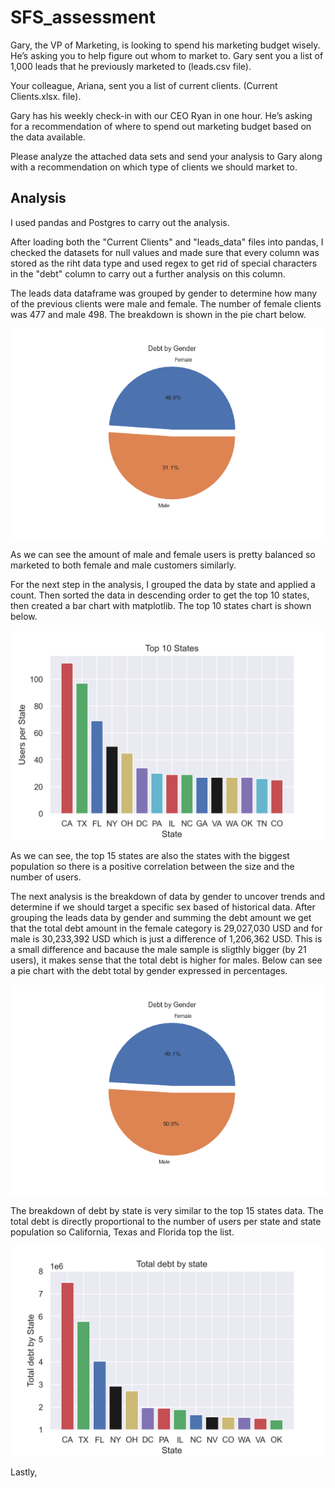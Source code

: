 # SFS_assessment

Gary, the VP of Marketing, is looking to spend his marketing budget wisely. He’s asking you to help figure out whom to market to. Gary sent you a list of 1,000 leads that he previously marketed to (leads.csv file).

Your colleague, Ariana, sent you a list of current clients. (Current Clients.xlsx. file).

Gary has his weekly check-in with our CEO Ryan in one hour. He’s asking for a recommendation of where to spend out marketing budget based on the data available.

Please analyze the attached data sets and send your analysis to Gary along with a recommendation on which type of clients we should market to.

## Analysis

I used pandas and Postgres to carry out the analysis.

After loading both the "Current Clients" and "leads_data" files into pandas, I checked the datasets for null values and made sure that every column was stored as the riht data type and used regex to get rid of special characters in the "debt" column to carry out a further analysis on this column.

The leads data dataframe was grouped by gender to determine how many of the previous clients were male and female. The number of female clients was 477 and male 498. The breakdown is shown in the pie chart below. 

![gender pie char](analysis/DataByGenderPieChart.png)

As we can see the amount of male and female users is pretty balanced so marketed to both female and male customers similarly. 

For the next step in the analysis, I grouped the data by state and applied a count. Then sorted the data in descending order to get the top 10 states, then created a bar chart with matplotlib. The top 10 states chart is shown below. 

![Top 15 states](analysis/Top15states.png)

As we can see, the top 15 states are also the states with the biggest population so there is a positive correlation between the size and the number of users. 

The next analysis is the breakdown of data by gender to uncover trends and determine if we should target a specific sex based of historical data. After grouping the leads data by gender and summing the debt amount we get that the total debt amount in the female category is 29,027,030 USD and for male is 30,233,392 USD which is just a difference of 1,206,362 USD. This is a small difference and bacause the male sample is sligthly bigger (by 21 users), it makes sense that the total debt is higher for males. Below can see a pie chart with the 
debt total by gender expressed in percentages.

![debt by gender](analysis/DebtByGenderPieChart.png)

The breakdown of debt by state is very similar to the top 15 states data. The total debt is directly proportional to the number of users per state and state population so California, Texas and Florida top the list. 

![total debt by state](analysis/totaldebtbystatess.png)

Lastly, 